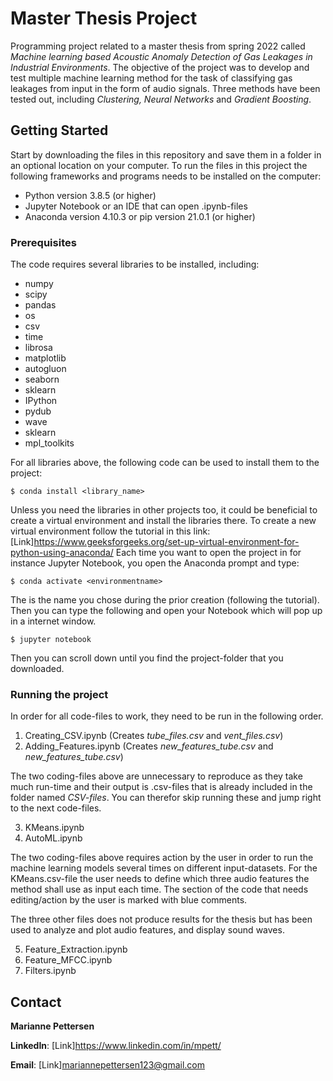 # Master Thesis Project
Programming project related to a master thesis from spring 2022 called *Machine learning based Acoustic Anomaly Detection of Gas Leakages in Industrial Environments*. The objective of the project was to develop and test multiple machine learning method for the task of classifying gas leakages from input in the form of audio signals. Three methods have been tested out, including *Clustering, Neural Networks* and *Gradient Boosting*.


## Getting Started

Start by downloading the files in this repository and save them in a folder in an optional location on your computer. 
To run the files in this project the following frameworks and programs needs to be installed on the computer:

* Python version 3.8.5 (or higher)
* Jupyter Notebook or an IDE that can open .ipynb-files
* Anaconda version 4.10.3 or pip version 21.0.1 (or higher)

### Prerequisites

The code requires several libraries to be installed, including:
* numpy
* scipy
* pandas
* os
* csv
* time
* librosa
* matplotlib
* autogluon
* seaborn
* sklearn
* IPython
* pydub
* wave
* sklearn
* mpl_toolkits

For all libraries above, the following code can be used to install them to the project: 

```
$ conda install <library_name>
```

Unless you need the libraries in other projects too, it could be beneficial to create a virtual environment and install the libraries there. 
To create a new virtual environment follow the tutorial in this link: [Link]https://www.geeksforgeeks.org/set-up-virtual-environment-for-python-using-anaconda/
Each time you want to open the project in for instance Jupyter Notebook, you open the Anaconda prompt and type:

```
$ conda activate <environmentname>
```
The <environmentname> is the name you chose during the prior creation (following the tutorial).
Then you can type the following and open your Notebook which will pop up in a internet window. 
  
```
$ jupyter notebook
```
Then you can scroll down until you find the project-folder that you downloaded.
### Running the project

In order for all code-files to work, they need to be run in the following order.

1. Creating_CSV.ipynb (Creates *tube_files.csv* and *vent_files.csv*)
2. Adding_Features.ipynb (Creates *new_features_tube.csv* and *new_features_tube.csv*)
  
The two coding-files above are unnecessary to reproduce as they take much run-time and their output is .csv-files that is already included in the folder named *CSV-files*. You can therefor skip running these and jump right to the next code-files.
  
3. KMeans.ipynb
4. AutoML.ipynb
  
The two coding-files above requires action by the user in order to run the machine learning models several times on different input-datasets. For the KMeans.csv-file the user needs to define which three audio features the method shall use as input each time. The section of the code that needs editing/action by the user is marked with blue comments.
  
The three other files does not produce results for the thesis but has been used to analyze and plot audio features, and display sound waves. 
  
5. Feature_Extraction.ipynb
6. Feature_MFCC.ipynb
7. Filters.ipynb
  
## Contact
  
**Marianne Pettersen**
  
**LinkedIn**: [Link]https://www.linkedin.com/in/mpett/
  
**Email**: [Link]mariannepettersen123@gmail.com
